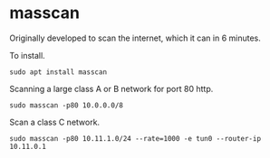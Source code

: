 # masscan  

Originally developed to scan the internet, which it can in 6 minutes.  

To install.  

`sudo apt install masscan`  

Scanning a large class A or B network for port 80 http.  

`sudo masscan -p80 10.0.0.0/8`  

Scan a class C network.  

`sudo masscan -p80 10.11.1.0/24 --rate=1000 -e tun0 --router-ip 10.11.0.1`  

